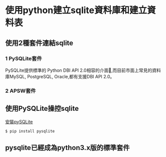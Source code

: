 # 使用python建立sqlite資料庫和建立資料表

## 使用2種套件連結sqlite

### 1 PySQLite套件
PySQLite提供標準的 Python DBI API 2.0相容的介面,而目前市面上常見的資料庫MySQL, PostgreSQL, Oracle,都有支援DBI API 2.0。


### 2 APSW套件


## 使用PySQLite操控sqlite

[安裝pySQLite](https://pypi.org/project/pysqlite/)

```
$ pip install pysqlite
```

## pysqlite已經成為python3.x版的標準套件